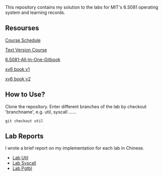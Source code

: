 
This repository contains my solution to the labs for MIT's 6.S081 operating system and learning records.

## Resourses

[Course Schedule](https://pdos.csail.mit.edu/6.828/2020/schedule.html)

[Text Version Course](https://mit-public-courses-cn-translatio.gitbook.io/mit6-s081/)

[6.S081-All-In-One-Gitbook](https://xv6.dgs.zone/)

[xv6 book v1](book-riscv-rev1.pdf)

[xv6 book v2](book-riscv-rev2.pdf)

## How to Use?
Clone the repository. Enter different branches of the lab by checkout 'branchname', e.g. util, syscall ......

```
git checkout util
```

## Lab Reports

I wrote a brief report on my implementation for each lab in Chinese.

- [Lab Util](./reports/lab1.md)
- [Lab Syscall](./reports/lab2.md)
- [Lab Pgtbl](./reports/lab3.md)

